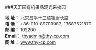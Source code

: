 ###天汇园有机果品观光采摘园

**地  址：** 北京昌平十三陵镇康长路      
**电  话：** +86-010-89709982, 13683521870  
**邮  编：** 102200                             
**Email：** thyadmin@thy-cp.com   
**网  址：** www.thy-cp.com